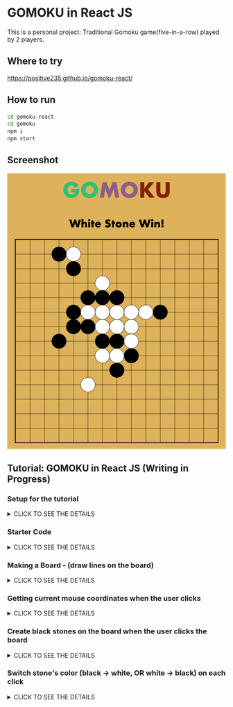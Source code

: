 # GOMOKU in React JS

This is a personal project: Traditional Gomoku game(five-in-a-row) played by 2 players. 

## Where to try

https://positive235.github.io/gomoku-react/

## How to run

```bash
cd gomoku-react
cd gomoku
npm i
npm start
```

## Screenshot

![gomoku-react](https://github.com/positive235/gomoku-react/blob/master/img-readme/gomokureact.png?raw=true)

## Tutorial: GOMOKU in React JS (Writing in Progress)	

### Setup for the tutorial	

<details><summary>CLICK TO SEE THE DETAILS</summary>	
<p>	
(reference: https://reactjs.org/tutorial/tutorial.html)	

1. Make sure you have a recent version of Node.js installed.	
2. Install Create React App to make a new project. In terminal, 
```bash
npx create-react-app my-app
```

3. Delete all files in the `src/` folder of the new project. (**`Note: Don't delete the entire src folder, just the original source files inside it`**).	

4. In terminal, 

```bash
cd my-app	
cd src
```

5. If you are using Mac or Linux: 
```bash
rm -f *
```

   Or, if you're on Windows: 
```bash
del *
```

6. Then, switch back to the project folder. In Terminal, 
```bash
cd ..
```

7. Add three files named `index.css`, `index.js`, `Game.js` in the `src/` folder.	

8. Add these lines to the top of `index.js` in the `src/` folder:	

```js
import React from 'react';	
import ReactDOM from 'react-dom';	
import Game from './Game';	
import './index.css';	
```

9. Now if you run `npm start` in the project folder and open `http://localhost:3000` in the browser, you should see an empty gomoku field.	

</p>	
</details>	

### Starter Code

<details><summary>CLICK TO SEE THE DETAILS</summary>	
<p>	

1. Add these lines to `index.js` in the `src/` folder:	

```js	
ReactDOM.render(	
  <Game />,	
  document.getElementById('root')	
);	
```	

2. Add these lines to the top of `Game.js` in the `src/` folder:	

```js	
import React from 'react';	
class Game extends React.Component {	
  constructor(props) {	
        super(props);	
  }	
  render() {	
    return (	
      <div className="game">	
        <div className="game-board">	
          <canvas id="goBoard" width="700" height="700" />	
        </div>	
      </div>	
    );	
  }	
} 	
export default Game;	
```	

3. Add these lines to the top of `index.css` in the `src/` folder:	

```js	
body {
  font: 35px "Century Gothic", Futura, sans-serif;
  margin: 30px 0;
  text-align: center;
  background-color: rgb(218, 179, 79);
}

/* game status text*/
.status-txt {
  color: black;
  font-weight: bold;
  margin-bottom: 30px;
}

/* gomoku board */
.game {
  display: flex;
  flex-direction: column;
  padding: 0;
}

.game-board {
  margin: 0 auto;
}

/* gomoku board to play */
#goBoard {
  border: 2px solid black;
}
```	
</p>	
</details>	

### Making a Board - (draw lines on the board)	

<details><summary>CLICK TO SEE THE DETAILS</summary>	
<p>	

`componentDidMount()` is invoked immediately after a component is mounted (inserted into the tree). Initialization that requires DOM nodes should go here. If you need to load data from a remote endpoint, this is a good place to instantiate the network request.	

(Reference: https://reactjs.org/docs/react-component.html#componentdidmount)	

1. Add these lines to `Game.js` in the `src/` folder:	

```js	
  componentDidMount() {	
    var goBoard = document.getElementById('goBoard');	
    var context = goBoard.getContext('2d');	
    
    // draw multiple lines for go board	
    for (let i = 0; i < 15; i++) {	
      context.moveTo(0, 50 * i);	
      context.lineTo(700, 50 * i);	
      context.moveTo(50 * i, 0);	
      context.lineTo(50 * i, 700);	
    }	
    context.stroke();	
  }	
```	

2. Then `Game.js` structures should be like this:	

```js	
class Game extends React.Component {	
  constructor(props) {...}	
  componentDidMount() {...}	
  render() {...}	
}	
```	
</p>	
</details>	

### Getting current mouse coordinates when the user clicks

<details><summary>CLICK TO SEE THE DETAILS</summary>	
<p>	

1. Add these lines to `constructor(props){...}` in `class Game extends React.Component {...}` in the `Game.js` in the `src/` folder:	

```js	
// functions
this.init = this.init.bind(this);	
this.addGo = this.addGo.bind(this);	
```	

2. Add these lines to `componentDidMount(){...}` in `class Game extends React.Component{...}` in the `Game.js` in the `src/` folder:	

```js	
// for mouse coordinate
this.rect = {};
this.goBoardX = goBoard.offsetLeft;
this.goBoardY = goBoard.offsetTop;

this.init();	
```	

3. Add these lines to `class Game extends React.Component{...}` in the `Game.js` in the `src/` folder:	

```js	
init() {
  var goBoard = document.getElementById('goBoard');
  
  //when clicking the board, a stone will be added to the board
  goBoard.addEventListener('mousedown', this.addGo, false);
}	
```	

4. Add these lines to `class Game extends React.Component{...}` in the `Game.js` in the `src/` folder:	

```js	
addGo(event){	
  // calculating exact mouse coordinates
  this.rect.x = event.pageX - this.goBoardX - 1;
  this.rect.y = event.pageY - this.goBoardY - 2;
}	
```

5. Then `Game.js` in the `src/` folder should be like this:

```js
import React from 'react';

class Game extends React.Component {
  constructor(props) {
    super(props);
    this.init = this.init.bind(this);	
    this.addGo = this.addGo.bind(this);
  }

  componentDidMount() {	
    var goBoard = document.getElementById('goBoard');	
    var context = goBoard.getContext('2d');	
    
    // draw multiple lines for go board	
    for (let i = 0; i < 15; i++) {	
      context.moveTo(0, 50 * i);	
      context.lineTo(700, 50 * i);	
      context.moveTo(50 * i, 0);	
      context.lineTo(50 * i, 700);	
    }	
    context.stroke();
    
    // for mouse coordinate
    this.rect = {};
    this.goBoardX = goBoard.offsetLeft;
    this.goBoardY = goBoard.offsetTop;

    this.init();
  }	

  init() {
    var goBoard = document.getElementById('goBoard');
    
    //when clicking the board, a stone will be added to the board
    goBoard.addEventListener('mousedown', this.addGo, false);
  }	

  addGo(event){	
    // calculating exact mouse coordinates
    this.rect.x = event.pageX - this.goBoardX - 1;
    this.rect.y = event.pageY - this.goBoardY - 2;
  }	
  
  render() {
    return (
      <div className="game">
        <div className="game-board">
          <canvas id="goBoard" width="700" height="700" />
        </div>
      </div>
    );
  }
} 

export default Game;
```
</p></details>

### Create black stones on the board when the user clicks the board

<details><summary>CLICK TO SEE THE DETAILS</summary>	
<p>	
  
1. Set the radius of the stone to 25(you can change). So its diameter is 50(you can change). Add these lines in `constructor(props){...}` in the `Game.js` in the `src/` folder:

```js
// the radius of stone
this.stoneRadius = 25;
// the diameter of stone
this.stoneDiameter = this.stoneRadius * 2;
```

2. Add these lines to `addGo(event){...}` in the `Game.js` in the `src/` folder:

```js
var goBoard = document.getElementById('goBoard');
var context = goBoard.getContext('2d');
          
// draw stones based on thier calculated coordinates
context.beginPath();
context.arc(this.rect.x, this.rect.y, this.stoneRadius, 0, 2 * Math.PI);

context.fillStyle = "black";
context.fill();
context.stroke();
```

3. Now you can see black stones on the board when you click the board.
</p></details>

### Switch stone's color (black -> white, OR white -> black) on each click

<details><summary>CLICK TO SEE THE DETAILS</summary>	
<p>
  
1. Gomoku starts with a black stone. (If you want to start with a white stone, set `false` instead of `true`) Add these lines to `constructor(props){...}` in the `Game.js` in the `src/` folder:

```js
this.state = {
  blackStone: true    
};
```

2. Delete these lines in `addGo(event){...}` in the `Game.js` in the `src/` folder:

```js
context.fillStyle = "black";
context.fill();
context.stroke();
```

3. Add these lines to `addGo(event){...}` in the `Game.js` in the `src/` folder:

```js
// fill the color of stone:  black or white
if (this.state.blackStone === true) {
  context.fillStyle = "black";
  context.fill();
  context.stroke();
  this.setState({
    blackStone: false
  });
} else {
  context.fillStyle = "white";
  context.fill();
  context.stroke();
  this.setState({
    blackStone: true
  });
}
```

</p></details>
